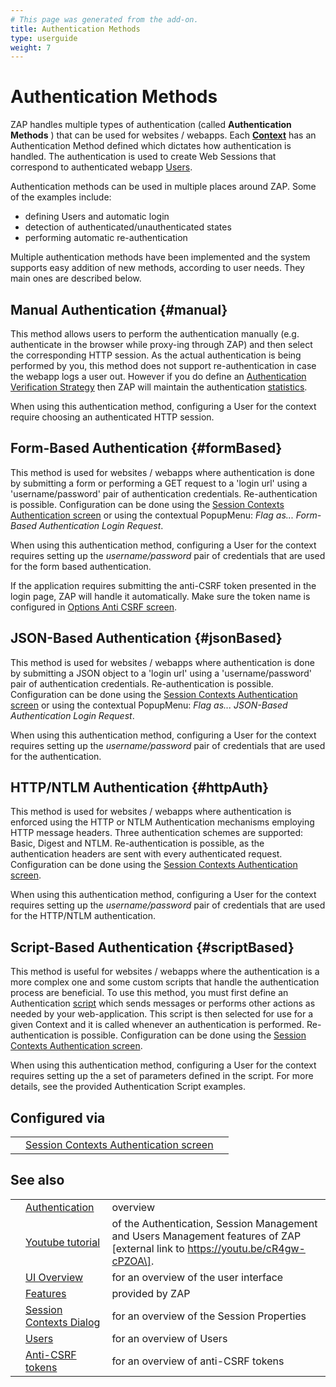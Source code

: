 ```yaml
---
# This page was generated from the add-on.
title: Authentication Methods
type: userguide
weight: 7
---
```


# Authentication Methods

ZAP handles multiple types of authentication (called **Authentication
Methods** ) that can be used for websites / webapps. Each **[Context](/docs/desktop/start/features/contexts/)** has an Authentication Method
defined which dictates how authentication is handled. The
authentication is used to create Web Sessions that correspond to
authenticated webapp [Users](/docs/desktop/start/features/users/).

Authentication methods can be used in multiple places around
ZAP. Some of the examples include:

* defining Users and automatic login
* detection of authenticated/unauthenticated states
* performing automatic re-authentication

Multiple authentication methods have been implemented and the
system supports easy addition of new methods, according to user needs.
They main ones are described below.

## Manual Authentication {#manual}

This method allows users to perform the authentication manually
(e.g. authenticate in the browser while proxy-ing through ZAP) and
then select the corresponding HTTP session. As the actual
authentication is being performed by you, this method does not support
re-authentication in case the webapp logs a user out.
However if you do define an [Authentication Verification Strategy](/docs/desktop/start/features/authstrategies/)
then ZAP will maintain the authentication [statistics](/docs/desktop/start/features/stats/).

When using this authentication method, configuring a User for the context
require choosing an authenticated HTTP session.

## Form-Based Authentication {#formBased}

This method is used for websites / webapps where authentication is
done by submitting a form or performing a GET request to a 'login url'
using a 'username/password' pair of authentication credentials.
Re-authentication is possible. Configuration can be done using the [Session
Contexts Authentication screen](/docs/desktop/ui/dialogs/session/context-auth/) or using the contextual PopupMenu: *Flag as...
Form-Based Authentication Login Request*.

When using this authentication method, configuring a User for the context requires
setting up the *username/password* pair of credentials that are used for the form based
authentication.

If the application requires submitting the anti-CSRF token presented in the login page, ZAP will
handle it automatically. Make sure the token
name is configured in [Options Anti CSRF screen](/docs/desktop/ui/dialogs/options/anticsrf/).

## JSON-Based Authentication {#jsonBased}

This method is used for websites / webapps where authentication is
done by submitting a JSON object to a 'login url' using a 'username/password'
pair of authentication credentials.
Re-authentication is possible. Configuration can be done using the [Session
Contexts Authentication screen](/docs/desktop/ui/dialogs/session/context-auth/) or using the contextual PopupMenu: *Flag as...
JSON-Based Authentication Login Request*.

When using this authentication method, configuring a User for the context requires
setting up the *username/password* pair of credentials that are used for the
authentication.

## HTTP/NTLM Authentication {#httpAuth}

This method is used for websites / webapps where authentication is
enforced using the HTTP or NTLM Authentication mechanisms employing HTTP message headers.
Three authentication schemes are supported: Basic, Digest and NTLM.
Re-authentication is possible, as the authentication headers are sent with every authenticated
request. Configuration can be done using the [Session
Contexts Authentication screen](/docs/desktop/ui/dialogs/session/context-auth/).

When using this authentication method, configuring a User for the context requires
setting up the *username/password* pair of credentials that are used for the HTTP/NTLM authentication.

## Script-Based Authentication {#scriptBased}

This method is useful for websites / webapps where the authentication is a more complex one and some custom
scripts that handle the authentication process are beneficial. To use this method, you must first define an Authentication
[script](/docs/desktop/start/features/scripts/) which sends messages or performs other actions as needed by your web-application.
This script is then selected for use for a given Context
and it is called whenever an authentication is performed. Re-authentication is possible.
Configuration can be done using the [Session Contexts Authentication screen](/docs/desktop/ui/dialogs/session/context-auth/).

When using this authentication method, configuring a User for the context requires
setting up the a set of parameters defined in the script. For more details, see the provided Authentication Script examples.

## Configured via

|   |                                                                                          |   |
|---|------------------------------------------------------------------------------------------|---|
|   | [Session Contexts Authentication screen](/docs/desktop/ui/dialogs/session/context-auth/) |   |

## See also

|   |                                                                       |                                                                                                                                   |
|---|-----------------------------------------------------------------------|-----------------------------------------------------------------------------------------------------------------------------------|
|   | [Authentication](/docs/desktop/start/features/authentication/)        | overview                                                                                                                          |
|   | [Youtube tutorial](https://youtu.be/cR4gw-cPZOA)                      | of the Authentication, Session Management and Users Management features of ZAP \[external link to https://youtu.be/cR4gw-cPZOA\]. |
|   | [UI Overview](/docs/desktop/ui/)                                      | for an overview of the user interface                                                                                             |
|   | [Features](/docs/desktop/start/features/)                             | provided by ZAP                                                                                                                   |
|   | [Session Contexts Dialog](/docs/desktop/ui/dialogs/session/contexts/) | for an overview of the Session Properties                                                                                         |
|   | [Users](/docs/desktop/start/features/users/)                          | for an overview of Users                                                                                                          |
|   | [Anti-CSRF tokens](/docs/desktop/start/features/anticsrf/)            | for an overview of anti-CSRF tokens                                                                                               |
